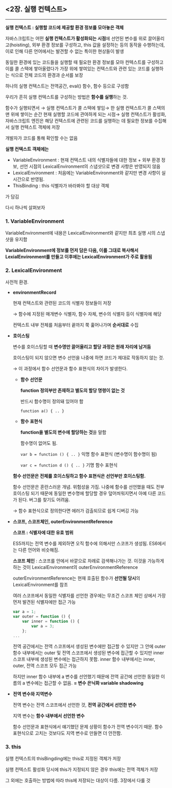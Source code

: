 ## <2장. 실행 컨텍스트>

---

**실행 컨텍스트 : 실행할 코드에 제공할 환경 정보를 모아놓은 객체**

자바스크립트는 어떤 **실행 컨텍스트가 활성화되는 시점**에 선언된 변수를 위로 끌어올리고(hoisting), 외부 환경 정보를 구성하고, this 값을 설정하는 등의 동작을 수행하는데, 이로 인해 다른 언어에서는 발견할 수 없는 특이한 현상들이 발생

동일한 환경에 있는 코드들을 실행할 때 필요한 환경 정보를 모아 컨텍스트를 구성하고 이를 콜 스택에 쌓아올렸다가 가장 위에 쌓여있는 컨텍스트와 관련 있는 코드를 실행하는 식으로 전체 코드의 환경과 순서를 보장

하나의 실행 컨텍스트는 전역공간, eval() 함수, 함수 등으로 구성함

우리가 흔히 실행 컨텍스트를 구성하는 방법은 **함수를 실행**하는 것.

함수가 실행되면서 → 실행 컨텍스트가 콜 스택에 쌓임→ 한 실행 컨텍스트가 콜 스택의 맨 위에 쌓이는 순간 현재 실행할 코드에 관여하게 되는 시점→ 실행 컨텍스트가 활성화, 자바스크립트 엔진은 해당 컨텍스트에 관련된 코드를 실행하는 데 필요한 정보를 수집해서 실행 컨텍스트 객체에 저장

개발자가 코드를 통해 확인할 수는 없음

**실행 컨텍스트 객체에는**

- VariableEnvironment : 현재 컨텍스트 내의 식별자들에 대한 정보 + 외부 환경 정보, 선언 시점의 LexicalEnvironment의 스냅샷으로 변경 사항은 반영되지 않음
- LexicalEnvironment : 처음에는 VariableEnvironment와 같지만 변경 사항이 실시간으로 반영됨.
- ThisBinding : this 식별자가 바라봐야 할 대상 객체

가 담김

다시 하나씩 살펴보자

### 1. **VariableEnvironment**

VariableEnvironment에 내용은 LexicalEnvironment와 같지만 최초 실행 시의 스냅샷을 유지함

**VariableEnvironment에 정보를 먼저 담은 다음, 이를 그대로 복사해서 LexialEnvironment를 만들고 이후에는 LexicalEnvironment가 주로 활용됨**

### 2. LexicalEnvironment

사전적 환경.

- **environmentRecord**
    
    현재 컨텍스트와 관련된 코드의 식별자 정보들이 저장
    
    → 함수에 지정된 매개변수 식별자, 함수 자체, 변수의 식별자 등이 식별자에 해당
    
    컨텍스트 내부 전체를 처음부터 끝까지 쭉 훑어나가며 **순서대로** 수집
    
- **호이스팅**
    
    변수를 호이스팅할 때 **변수명만 끌어올리고 할당 과정은 원래 자리에 남겨둠**
    
    호이스팅이 되지 않으면 변수 선언을 나중에 하면 코드가 제대로 작동하지 않는 것.
    
    → 이 과정에서 함수 선언문과 함수 표현식의 차이가 발생한다.
    
    - **함수 선언문**
        
        **function 정의부만 존재하고 별도의 할당 명령이 없는 것** 
        
        반드시 함수명이 정의돼 있어야 함
        
        `function a() { .. }`
        
    - **함수 표현식**
        
        **function을 별도의 변수에 할당하는 것**을 말함
        
        함수명이 없어도 됨.
        
        `var b = function () { .. }` 익명 함수 표현식 (변수명이 함수명이 됨)
        
        `var c = function d () { .. }` 기명 함수 표현식
        
    
    **함수 선언문은 전체를 호이스팅하고 함수 표현식은 선언부만 호이스팅함.**
    
    함수 선언문은 혼란스러운 개념. 위험성을 가짐. 나중에 함수를 선언했을 때도 전부 호이스팅 되기 때문에 동일한 변수명에 할당할 경우 덮어씌워지면서 아예 다른 코드가 된다. 버그를 찾기도 어려움.
    
    → 함수 표현식으로 정의한다면 에러가 검출되므로 쉽게 디버깅 가능
    
- **스코프, 스코프체인, outerEnvironmentReference**
    
    **스코프 : 식별자에 대한 유효 범위**
    
    ES5까지는 전역 변수를 제외하면 오직 함수에 의해서만 스코프가 생성됨.  ES6에서는 다른 언어와 비슷해짐.
    
    **스코프 체인** : 스코프를 안에서 바깥으로 차례로 검색해나가는 것. 이것을 가능하게 하는 것이 LexicalEnvironment의 outerEnvironmentReference
    
    outerEnvironmentReference는 현재 호출된 함수가 **선언될 당시**의 LexicalEnvironment를 참조
    
    여러 스코프에서 동일한 식별자를 선언한 경우에는 무조건 스코프 체인 상에서 가장 먼저 발견된 식별자에만 접근 가능
    
    ```jsx
    var a = 1;
    var outer = function () {
    	var inner = function () {
    		var a = 3;
    	};
    ...
    ```
    
    전역 공간에서는 전역 스코프에서 생성된 변수에만 접근할 수 있지만 그 안에 outer 함수 내부에서는 outer 및 전역 스코프에서 생성된 변수에 접근할 수 있지만 inner 스코프 내부에 생성된 변수에는 접근하지 못함. inner 함수 내부에서는 inner, outer, 전역 스코프 모두 접근 가능
    
    하지만 inner 함수 내부에 a 변수를 선언했기 때문에 전역 공간에 선언한 동일한 이름의 a 변수에는 접근할 수 없음. **= 변수 은닉화 variable shadowing**
    
- **전역 변수와 지역변수**
    
    전역 변수는 전역 스코프에서 선언한 것, **전역 공간에서 선언한 변수**
    
    지역 변수는 **함수 내부에서 선언한 변수**
    
    함수 선언문과 표현식에서 얘기했던 문제 상황이 함수가 전역 변수이기 때문. 함수 표현식으로 고치는 것보다도 지역 변수로 만들면 더 안전함. 
    

### 3. this

실행 컨텍스트의 thisBingding에는 this로 지정된 객체가 저장

실행 컨텍스트 활성화 당시에 this가 지정되지 않은 경우 this에는 전역 객체가 저장

그 외에는 호출하는 방법에 따라 this에 저장되는 대상이 다름. 3장에서 다룰 것